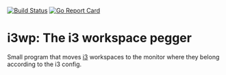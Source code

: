 [![Build Status](https://travis-ci.org/mdirkse/i3wp.svg?branch=master)](https://travis-ci.org/mdirkse/i3wp) [![Go Report Card](https://goreportcard.com/badge/github.com/mdirkse/i3wp)](https://goreportcard.com/report/github.com/mdirkse/i3wp)

# i3wp: The i3 workspace pegger
Small program that moves [i3](https://i3wm.org) workspaces to the monitor where they belong according to the i3 config.

